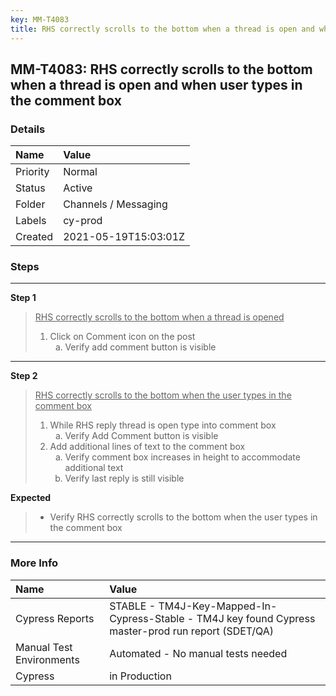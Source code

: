 ```yaml
---
key: MM-T4083
title: RHS correctly scrolls to the bottom when a thread is open and when user types in the comment box
---
```


## MM-T4083: RHS correctly scrolls to the bottom when a thread is open and when user types in the comment box

### Details

| Name     | Value                |
| :------- | :------------------- |
| Priority | Normal               |
| Status   | Active               |
| Folder   | Channels / Messaging |
| Labels   | cy-prod              |
| Created  | 2021-05-19T15:03:01Z |

### Steps

<hr/>

**Step 1**

> <article><u>RHS correctly scrolls to the bottom when a thread is opened</u><ol><li>Click on Comment icon on the post<ol style="list-style-type: lower-alpha;"><li>Verify add comment button is visible</li></ol></li></ol></article>

<hr/>

**Step 2**

> <article><u>RHS correctly scrolls to the bottom when the user types in the comment box</u><ol><li>While RHS reply thread is open type into comment box<ol style="list-style-type: lower-alpha;"><li>Verify Add Comment button is visible</li></ol></li><li>Add additional lines of text to the comment box<ol style="list-style-type: lower-alpha;"><li>Verify comment box increases in height to accommodate additional text</li><li>Verify last reply is still visible</li></ol></li></ol></article>

**Expected**

> <article><ul><li>Verify RHS correctly scrolls to the bottom when the user types in the comment box</li></ul></article>

<hr/>

### More Info

| Name                     | Value                                                                                                |
| :----------------------- | :--------------------------------------------------------------------------------------------------- |
| Cypress Reports          | STABLE - TM4J-Key-Mapped-In-Cypress-Stable - TM4J key found Cypress master-prod run report (SDET/QA) |
| Manual Test Environments | Automated - No manual tests needed                                                                   |
| Cypress                  | in Production                                                                                        |

